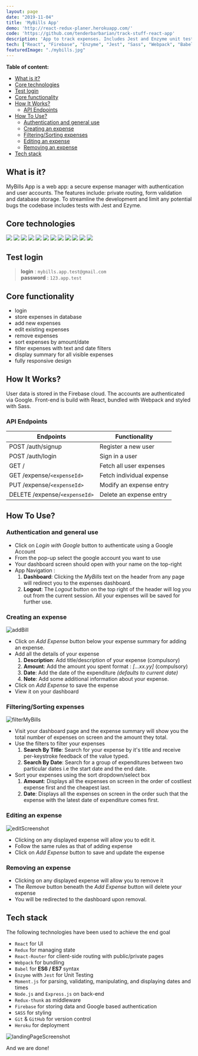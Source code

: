 ```yaml
---
layout: page
date: "2019-11-04"
title: 'MyBills App'
demo: 'http://react-redux-planer.herokuapp.com/'
code: 'https://github.com/tenderbarbarian/track-stuff-react-app'
description: 'App to track expenses. Includes Jest and Enzyme unit tests. Requires Google authentication to access. Test [login]: mybills.app.test@gmail.com [password]: 123.app.test'
tech: ["React", "Firebase", "Enzyme", "Jest", "Sass", "Webpack", "Babel"]
featuredImage: "./mybills.jpg"
---
```

<!-- iframe: 'https://www.youtube.com/embed/A57fzELSibw' -->
__Table of content:__
<!-- TOC -->

- [What is it?](#what-is-it)
- [Core technologies](#core-technologies)
- [Test login](#test-login)
- [Core functionality](#core-functionality)
- [How It Works?](#how-it-works)
    - [API Endpoints](#api-endpoints)
- [How To Use?](#how-to-use)
    - [Authentication and general use](#authentication-and-general-use)
    - [Creating an expense](#creating-an-expense)
    - [Filtering/Sorting expenses](#filteringsorting-expenses)
    - [Editing an expense](#editing-an-expense)
    - [Removing an expense](#removing-an-expense)
- [Tech stack](#tech-stack)

<!-- /TOC -->
## What is it?

MyBills App is a web app: a secure expense manager with authentication and user accounts. The features include: private routing, form validation and database storage. To streamline the development and limit any potential bugs  the codebase includes tests with Jest and Ezyme.


## Core technologies
<p>
    <img src="https://img.shields.io/badge/framework-React-blue?style=flat&logo=react" />
    <img src="https://img.shields.io/badge/package--manager-Yarn-navy?style=flat&logo=yarn" />
    <img src="https://img.shields.io/badge/backend-NodeJS-bluegreen?style=flat" />
    <img src="https://img.shields.io/badge/module--bundler-Webpack-lightblue?style=flat&logo=webpack" />
    <img src="https://img.shields.io/badge/ES6&ES7-Babel-olive?style=flat&logo=babel" />
    <img src="https://img.shields.io/badge/testing-Enzyme-red?style=flat" />
    <img src="https://img.shields.io/badge/testing-Jest-green?style=flat&logo=Jest" />
    <img src="https://img.shields.io/badge/database-Firebase-yellow?style=flat&logo=Firebase" />
    <img src="https://img.shields.io/badge/authorisation-Google-blue?style=flat&logo=Google" />
    <img src="https://img.shields.io/badge/styling-Sass-pink?style=flat&logo=Sass" />
    <img src="https://img.shields.io/badge/deployment-Heroku-lightblue?style=flat&logo=Heroku" />
    <img src="https://img.shields.io/badge/versioning-Git-red?style=flat&logo=Git" />
</p>


## Test login

>__login__ : `mybills.app.test@gmail.com` <br>
>__password__ : `123.app.test`


## Core functionality
- login
- store expenses in database
- add new expenses
- edit existing expenses
- remove expenses
- sort expenses by amount/date
- filter expenses with text and date filters
- display summary for all visible expenses
- fully responsive design

## How It Works?

User data is stored in the Firebase cloud. The accounts are authenticated via Google. Front-end is build with React, bundled with Webpack and styled with Sass. 

<!-- https://youtu.be/A57fzELSibw -->

### API Endpoints
Endpoints | Functionality
------------ | -------------
POST /auth/signup | Register a new user
POST /auth/login | Sign in a user
GET / | Fetch all user expenses
GET /expense/`<expenseId>`| Fetch individual expense
PUT /expense/`<expenseId>` | Modify an expense entry
DELETE /expense/`<expenseId>` | Delete an expense entry

## How To Use?

### Authentication and general use
- Click on *Login with Google* button to authenticate using a Google Account
- From the pop-up select the google account you want to use
- Your dashboard screen should open with your name on the top-right
- App Navigation :
    1. __Dashboard__: Clicking the *MyBills* text on the header from any page will redirect you to the expenses dashboard.
    2. __Logout__: The *Logout* button on the top right of the header will log you out from the current session. All your expenses will be saved for further use.

### Creating an expense
![addBill](./mybills2.jpg)

- Click on *Add Expense* button below your expense summary for adding an expense.
- Add all the details of your expense
    1. __Description__: Add title/description of your expense (compulsory)
    2. __Amount__: Add the amount you spent format : *[...xx.yy]* (compulsory)
    3. __Date__: Add the date of the expenditure *(defaults to current date)* 
    4. __Note__: Add some additional information about your expense.
- Click on *Add Expense* to save the expense
- View it on your dashboard

### Filtering/Sorting expenses
![filterMyBills](./filterMyBills.jpg)
- Visit your dashboard page and the expense summary will show you the total number of expenses on screen and the amount they total.
- Use the filters to filter your expenses
    1. __Search By Title__: Search for your expense by it's title and receive per-keystroke feedback of the value typed.
    2. __Search By Date__: Search for a group of expenditures between two particular dates i.e the start date and the end date.
- Sort your expenses using the sort dropdown/select box
    1. __Amount__: Displays all the expenses on screen in the order of costliest expense first and the cheapest last.
    2. __Date__: Displays all the expenses on screen in the order such that the expense with the latest date of expenditure comes first.
 

### Editing an expense
![editScreenshot](./mybills3.jpg)
- Clicking on any displayed expense will allow you to edit it.
- Follow the same rules as that of adding expense
- Click on *Add Expense* button to save and update the expense

### Removing an expense
- Clicking on any displayed expense will allow you to remove it
- The *Remove* button beneath the *Add Expense* button will delete your expense
- You will be redirected to the dashboard upon removal.

## Tech stack

The following technologies have been used to achieve the end goal

- `React` for UI
- `Redux` for managing state
- `React-Router` for client-side routing with public/private pages
- `Webpack` for bundling
- `Babel` for __ES6 / ES7__ syntax
- `Enzyme` with `Jest` for Unit Testing
- `Moment.js` for parsing, validating, manipulating, and displaying dates and times
- `Node.js` and `Express.js` on back-end
- `Redux-thunk` as middleware
- `Firebase` for storing data and Google based authentication
- `SASS` for styling
- `Git` & `GitHub` for version control
- `Heroku` for deployment

![landingPageScreenshot](./mybills.jpg)

And we are done! 
